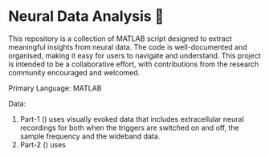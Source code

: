 # Neural Data Analysis 🧠

This repository is a collection of MATLAB script designed to extract meaningful insights from neural data. The code is well-documented and organised, making it easy for users to navigate and understand. This project is intended to be a collaborative effort, with contributions from the research community encouraged and welcomed. 


Primary Language: MATLAB

Data: 
1. Part-1 () uses visually evoked data that includes extracellular neural recordings for both when the triggers are switched on and off, the sample frequency and the wideband data.
2. Part-2 () uses
